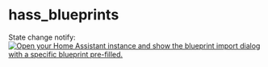 # hass_blueprints

State change notify: [![Open your Home Assistant instance and show the blueprint import dialog with a specific blueprint pre-filled.](https://my.home-assistant.io/badges/blueprint_import.svg)](https://my.home-assistant.io/redirect/blueprint_import/?blueprint_url=https%3A%2F%2Fraw.githubusercontent.com%2Fwolffshots%2Fhass_blueprints%2Fmain%2Fstate_change_notify.yaml)
